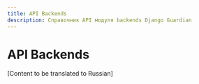 ```yaml
---
title: API Backends
description: Справочник API модуля backends Django Guardian
---
```


# API Backends

[Content to be translated to Russian]

<!-- This page content will be translated from the main English api/backends.md -->
